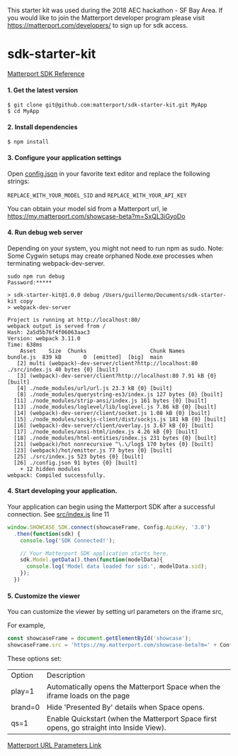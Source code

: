 This starter kit was used during the 2018 AEC hackathon - SF Bay Area. If you would like to join the Matterport developer program please visit https://matterport.com/developers/ to sign up for sdk access.

# sdk-starter-kit

[Matterport SDK Reference](https://matterport.github.io/showcase-sdk/docs/)

#### 1. Get the latest version

```shell
$ git clone git@github.com:matterport/sdk-starter-kit.git MyApp
$ cd MyApp
```

#### 2. Install dependencies

```shell
$ npm install
```
#### 3. Configure your application settings
Open [config.json](./config.json) in your favorite text editor and replace the following strings:

`REPLACE_WITH_YOUR_MODEL_SID` and `REPLACE_WITH_YOUR_API_KEY`

You can obtain your model sid from a Matterport url, ie
https://my.matterport.com/showcase-beta?m=SxQL3iGyoDo

#### 4. Run debug web server
Depending on your system, you might not need to run npm as sudo. Note: Some Cygwin setups may create orphaned Node.exe processes when terminating webpack-dev-server.

```shell
sudo npm run debug
Password:*****

> sdk-starter-kit@1.0.0 debug /Users/guillermo/Documents/sdk-starter-kit copy
> webpack-dev-server

Project is running at http://localhost:80/
webpack output is served from /
Hash: 2a5d5b76f4f06063aac3
Version: webpack 3.11.0
Time: 638ms
    Asset    Size  Chunks                    Chunk Names
bundle.js  839 kB       0  [emitted]  [big]  main
   [2] multi (webpack)-dev-server/client?http://localhost:80 ./src/index.js 40 bytes {0} [built]
   [3] (webpack)-dev-server/client?http://localhost:80 7.91 kB {0} [built]
   [4] ./node_modules/url/url.js 23.3 kB {0} [built]
   [8] ./node_modules/querystring-es3/index.js 127 bytes {0} [built]
  [11] ./node_modules/strip-ansi/index.js 161 bytes {0} [built]
  [13] ./node_modules/loglevel/lib/loglevel.js 7.86 kB {0} [built]
  [14] (webpack)-dev-server/client/socket.js 1.08 kB {0} [built]
  [15] ./node_modules/sockjs-client/dist/sockjs.js 181 kB {0} [built]
  [16] (webpack)-dev-server/client/overlay.js 3.67 kB {0} [built]
  [17] ./node_modules/ansi-html/index.js 4.26 kB {0} [built]
  [18] ./node_modules/html-entities/index.js 231 bytes {0} [built]
  [21] (webpack)/hot nonrecursive ^\.\/log$ 170 bytes {0} [built]
  [23] (webpack)/hot/emitter.js 77 bytes {0} [built]
  [25] ./src/index.js 523 bytes {0} [built]
  [26] ./config.json 91 bytes {0} [built]
    + 12 hidden modules
webpack: Compiled successfully.

```

#### 4. Start developing your application.
Your application can begin using the Matterport SDK after a successful connection.
See [src/index.js](src/index.js) line 11

```javascript
window.SHOWCASE_SDK.connect(showcaseFrame, Config.ApiKey, '3.0')
  .then(function(sdk) {
    console.log('SDK Connected!');

    // Your Matterport SDK application starts here.
    sdk.Model.getData().then(function(modelData){
      console.log('Model data loaded for sid:', modelData.sid);
    });
  })
```

#### 5. Customize the viewer
You can customize the viewer by setting url parameters on the iframe src,

For example, 
```javascript
const showcaseFrame = document.getElementById('showcase');
showcaseFrame.src = 'https://my.matterport.com/showcase-beta?m=' + Config.Sid + '&play=1&brand=0&qs=1';
```
These options set:
<table>
    <tr><td>Option</td><td>Description</td></tr>
    <tr><td>play=1</td><td>Automatically opens the Matterport Space when the iframe loads on the page</td></tr>
    <tr><td>brand=0</td><td>Hide 'Presented By' details when Space opens.</td></tr>
    <tr><td>qs=1</td><td>Enable Quickstart (when the Matterport Space first opens, go straight into Inside View).</td></tr>
</table>

[Matterport URL Parameters Link](https://support.matterport.com/hc/en-us/articles/209980967-URL-Parameters)
